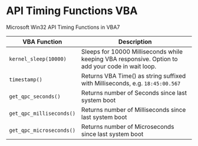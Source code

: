 # API Timing Functions VBA
Microsoft Win32 API Timing Functions in VBA7


| VBA Function                         | Description                                                                                                   |
| ------------------------------------ | --------------------------------------------------------------------------------------------------------------|
| `kernel_sleep(10000)`                | Sleeps for 10000 Milliseconds while keeping VBA responsive. Option to add your code in wait loop.             |
| `timestamp()`                        | Returns VBA Time() as string suffixed with Milliseconds, e.g. `18:45:00.567`                                  |
| `get_qpc_seconds()`                  | Returns number of Seconds since last system boot                                                              | 
| `get_qpc_milliseconds()`             | Returns number of Milliseconds since last system boot                                                         |
| `get_qpc_microseconds()`             | Returns number of Microseconds since last system boot                                                         |
